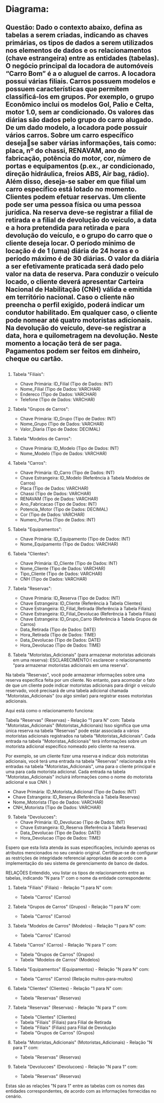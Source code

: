 # Diagrama:
## Questão: Dado o contexto abaixo, defina as tabelas a serem criadas, indicando as chaves primárias, os tipos de dados a serem utilizados nos elementos de dados e os relacionamentos (chave estrangeira) entre as entidades (tabelas). O negócio principal da locadora de automóveis “Carro Bom” é a o aluguel de carros. A locadora possui várias filiais. Carros possuem modelos e possuem características que permitem classificá-los em grupos. Por exemplo, o grupo Econômico inclui os modelos Gol, Palio e Celta, motor 1.0, sem ar condicionado. Os valores das diárias são dados pelo grupo do carro alugado. De um dado modelo, a locadora pode possuir vários carros. Sobre um carro específico desejase saber várias informações, tais como: placa, nº do chassi, RENAVAM, ano de fabricação, potência do motor, cor, número de portas e equipamentos (p.ex., ar condicionado, direção hidráulica, freios ABS, Air bag, rádio). Além disso, deseja-se saber em que filial um carro específico está lotado no momento. Clientes podem efetuar reservas. Um cliente pode ser uma pessoa física ou uma pessoa jurídica. Na reserva deve-se registrar a filial de retirada e a filial de devolução do veículo, a data e a hora pretendida para retirada e para devolução do veículo, e o grupo do carro que o cliente deseja locar. O período mínimo de locação é de 1 (uma) diária de 24 horas e o período máximo é de 30 diárias. O valor da diária a ser efetivamente praticada será dado pelo valor na data de reserva. Para conduzir o veículo locado, o cliente deverá apresentar Carteira Nacional de Habilitação (CNH) válida e emitida em território nacional. Caso o cliente não preencha o perfil exigido, poderá indicar um condutor habilitado. Em qualquer caso, o cliente pode nomear até quatro motoristas adicionais. Na devolução do veículo, deve-se registrar a data, hora e quilometragem na devolução. Neste momento a locação terá de ser paga. Pagamentos podem ser feitos em dinheiro, cheque ou cartão.

##
1. Tabela "Filiais":
   - Chave Primária: ID_Filial (Tipo de Dados: INT)
   - Nome_Filial (Tipo de Dados: VARCHAR)
   - Endereco (Tipo de Dados: VARCHAR)
   - Telefone (Tipo de Dados: VARCHAR)

2. Tabela "Grupos de Carros":
   - Chave Primária: ID_Grupo (Tipo de Dados: INT)
   - Nome_Grupo (Tipo de Dados: VARCHAR)
   - Valor_Diaria (Tipo de Dados: DECIMAL)

3. Tabela "Modelos de Carros":
   - Chave Primária: ID_Modelo (Tipo de Dados: INT)
   - Nome_Modelo (Tipo de Dados: VARCHAR)

4. Tabela "Carros":
   - Chave Primária: ID_Carro (Tipo de Dados: INT)
   - Chave Estrangeira: ID_Modelo (Referência à Tabela Modelos de Carros)
   - Placa (Tipo de Dados: VARCHAR)
   - Chassi (Tipo de Dados: VARCHAR)
   - RENAVAM (Tipo de Dados: VARCHAR)
   - Ano_Fabricacao (Tipo de Dados: INT)
   - Potencia_Motor (Tipo de Dados: DECIMAL)
   - Cor (Tipo de Dados: VARCHAR)
   - Numero_Portas (Tipo de Dados: INT)

5. Tabela "Equipamentos":
   - Chave Primária: ID_Equipamento (Tipo de Dados: INT)
   - Nome_Equipamento (Tipo de Dados: VARCHAR)

6. Tabela "Clientes":
   - Chave Primária: ID_Cliente (Tipo de Dados: INT)
   - Nome_Cliente (Tipo de Dados: VARCHAR)
   - Tipo_Cliente (Tipo de Dados: VARCHAR)
   - CNH (Tipo de Dados: VARCHAR)

7. Tabela "Reservas":
   - Chave Primária: ID_Reserva (Tipo de Dados: INT)
   - Chave Estrangeira: ID_Cliente (Referência à Tabela Clientes)
   - Chave Estrangeira: ID_Filial_Retirada (Referência à Tabela Filiais)
   - Chave Estrangeira: ID_Filial_Devolucao (Referência à Tabela Filiais)
   - Chave Estrangeira: ID_Grupo_Carro (Referência à Tabela Grupos de Carros)
   - Data_Retirada (Tipo de Dados: DATE)
   - Hora_Retirada (Tipo de Dados: TIME)
   - Data_Devolucao (Tipo de Dados: DATE)
   - Hora_Devolucao (Tipo de Dados: TIME)

8. Tabela "Motoristas_Adicionais" (para armazenar motoristas adicionais em uma reserva):
ESCLARECIMENTO:(
esclarecer o relacionamento "para armazenar motoristas adicionais em uma reserva".

Na tabela "Reservas", você pode armazenar informações sobre uma reserva específica feita por um cliente. No entanto, para acomodar o fato de que um cliente pode indicar motoristas adicionais para dirigir o veículo reservado, você precisará de uma tabela adicional chamada "Motoristas_Adicionais" (ou algo similar) para registrar esses motoristas adicionais.

Aqui está como o relacionamento funciona:

Tabela "Reservas" (Reservas) - Relação "1 para N" com:
Tabela "Motoristas_Adicionais" (Motoristas_Adicionais)
Isso significa que uma única reserva na tabela "Reservas" pode estar associada a vários motoristas adicionais registrados na tabela "Motoristas_Adicionais". Cada entrada na tabela "Motoristas_Adicionais" terá informações sobre um motorista adicional específico nomeado pelo cliente na reserva.

Por exemplo, se um cliente fizer uma reserva e indicar dois motoristas adicionais, você terá uma entrada na tabela "Reservas" relacionada a três entradas na tabela "Motoristas_Adicionais", uma para o cliente principal e uma para cada motorista adicional. Cada entrada na tabela "Motoristas_Adicionais" incluirá informações como o nome do motorista adicional e sua CNH.
)

   - Chave Primária: ID_Motorista_Adicional (Tipo de Dados: INT)
   - Chave Estrangeira: ID_Reserva (Referência à Tabela Reservas)
   - Nome_Motorista (Tipo de Dados: VARCHAR)
   - CNH_Motorista (Tipo de Dados: VARCHAR)

9. Tabela "Devolucoes":
   - Chave Primária: ID_Devolucao (Tipo de Dados: INT)
   - Chave Estrangeira: ID_Reserva (Referência à Tabela Reservas)
   - Data_Devolucao (Tipo de Dados: DATE)
   - Hora_Devolucao (Tipo de Dados: TIME)

Espero que esta lista atenda às suas especificações, incluindo apenas os atributos mencionados no seu cenário original. Certifique-se de configurar as restrições de integridade referencial apropriadas de acordo com a implementação do seu sistema de gerenciamento de banco de dados.









RELAÇÕES
Entendido, vou listar os tipos de relacionamento entre as tabelas, indicando "N para 1" com o nome da entidade correspondente:

1. Tabela "Filiais" (Filiais) - Relação "1 para N" com:
   - Tabela "Carros" (Carros)

2. Tabela "Grupos de Carros" (Grupos) - Relação "1 para N" com:
   - Tabela "Carros" (Carros)

3. Tabela "Modelos de Carros" (Modelos) - Relação "1 para N" com:
   - Tabela "Carros" (Carros)

4. Tabela "Carros" (Carros) - Relação "N para 1" com:
   - Tabela "Grupos de Carros" (Grupos)
   - Tabela "Modelos de Carros" (Modelos)

5. Tabela "Equipamentos" (Equipamentos) - Relação "N para N" com:
   - Tabela "Carros" (Carros) (Relação muitos-para-muitos)

6. Tabela "Clientes" (Clientes) - Relação "1 para N" com:
   - Tabela "Reservas" (Reservas)

7. Tabela "Reservas" (Reservas) - Relação "N para 1" com:
   - Tabela "Clientes" (Clientes)
   - Tabela "Filiais" (Filiais) para Filial de Retirada
   - Tabela "Filiais" (Filiais) para Filial de Devolução
   - Tabela "Grupos de Carros" (Grupos)

8. Tabela "Motoristas_Adicionais" (Motoristas_Adicionais) - Relação "N para 1" com:
   - Tabela "Reservas" (Reservas)

9. Tabela "Devolucoes" (Devolucoes) - Relação "N para 1" com:
   - Tabela "Reservas" (Reservas)

Estas são as relações "N para 1" entre as tabelas com os nomes das entidades correspondentes, de acordo com as informações fornecidas no cenário.



